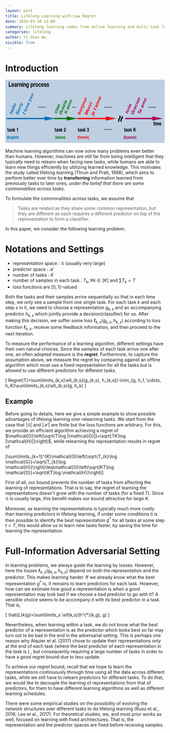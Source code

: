 ```yaml
---
layout: post
title: Lifelong Learning with Low Regret
date: 2019-03-30 12:00
summary: Lifelong learning comes from online learning and multi-task learning. We face tasks and samples sequence by sequence as usual online learning settings. However, there are more than one task which makes learning more difficult.
categories: lifelong
author: Yi-Shan Wu
visible: True
---
```


# Introduction

<center class="half">
  <img src="/images/lifelong/Lifelong.png" width="760" height="200" />
</center>

Machine learning algorithms can now solve many problems even better than humans. However, machines are still far from being intelligent that they typically need to relearn when facing new tasks, while humans are able to learn new things efficiently by ultilizing learned knowledge. This motivates the study called lifelong learning (Thrun and Pratt, 1998), which aims to perform better over time by **transferring** information learned from previously tasks to later ones, *under the belief that there are some commonalities across tasks*. 

To formulate the commonalities across tasks, we assume that 
>Tasks are related as they share some common representation, but they are different as each requires a different predictor on top of the representation to form a classifier.

In this paper, we consider the following learning problem: 

# Notations and Settings

* representation space : $\mathcal{G}$ (usually very large)
* predictor space : $\mathcal{H}$
* number of tasks : $K$
* number of samples in each task : $T_k, \forall k\in [K]$ and $\sum T_k =T$
* loss functions are $[0,1]$-valued

Both the tasks and their samples arrive sequentially so that in each time step, we only see a sample from one single task. For each task $k$ and each step $s$ in it, we need to choose a representation $g_{k,s}$ and an accompanying predictor $h_{k,s}$  which jointly provide a decision(classifier) for us. After making this decision, we suffer some loss $\ell_{k,s}(g_{k,s}, h_{k,s})$ according to loss function $\ell_{k,s}$, receive some feedback information, and then proceed to the next iteration.

To measure the performance of a learning algorithm, different settings have their own natural choices. Since the samples of each task arrive one after one, an often adopted measure is the **regret**. Furthermore, to capture the assumption above, we measure the regret by comparing against an offline algorithm which must use a fixed representation for all the tasks but is allowed to use different predictors for different tasks.

\[ 
Regret(T)=\sum\limits_{k,s}\ell_{k,s}(g_{k,s}, h_{k,s})-\min_{g, h_1, \cdots, h_K}\sum\limits_{k,s}\ell_{k,s}(g, h_k) 
\]

## Example


Before going to details, here we give a simple example to show possible advantages of lifelong learning over relearning tasks.
We start from the case that $|\mathcal{G}|$ and $|\mathcal{H}|$ are finite but the loss functions are arbitrary. 
For this, we provide an efficient algorithm achieving a regret of 
$\mathcal{O}\left(\sqrt{T\log |\mathcal{G}|}+\sqrt{TK\log |\mathcal{H}|}\right)$,
while relearning the representation results in regret of


\[\sum\limits_{k=1}^{K}\mathcal{O}\left(\sqrt{T_{k}\log \mathcal{G}}+\sqrt{T_{k}\log \mathcal{H}}\right)\leq\mathcal{O}\left(\sqrt{KT\log \mathcal{G}}+\sqrt{KT\log \mathcal{H}}\right)\]


First of all, our bound prevents the number of tasks from affecting the learning of representations. That is to say, the regret of learning the representations doesn't grow with the number of tasks (for a fixed $T$). Since $\mathcal{G}$ is usually large, this benefit makes our bound attractive for large $K$.

Moreover, as learning the representations is typically much more costly than learning predictors in lifelong learning, if under some conditions it is then possible to identify the best representation $g^{*}$ for all tasks at some step $t<T$, this would allow us to learn new tasks faster, by saving the time for learning the representation.

# Full-Information Adversarial Setting

In learning problems, we always guide the learning by losses. However, here the losses $\ell_{k,s}(g_{k,s}, h_{k,s})$ depend on both the representation and the predictor. This makes learning harder. If we already know what the best representation $g^{*}$ is, it remains to learn predictors for each task. However, how can we estimate how good a representation is when a good representation may look bad if we choose a bad predictor to go with it? A sensible choice seems to be accompany it with its best predictor in a task. That is, 


\[ 
\hat{L}_k(g)=\sum\limits_s \ell_{k,s}(h^{*}(k,g), g) 
\]



Nevertheless, when learning within a task, we do not know what the best predictor of a representation is as the predictor which looks best so far may turn out to be bad in the end in the adversarial setting. This is perhaps one reason why Alquier et al. (2017) chose to update their representations only at the end of each task (where the best predictor of each representation in the task is )
, but consequently requiring a large number of tasks in order to have a good regret bound due to less update.



To achieve our regret bound, recall that we hope to learn the representations continuously through time using all the data across different tasks, while we still have to relearn predictors for different tasks. To do that, we would like to decouple the learning of representations from that of predictors, for them to have different learning algorithms as well as different learning schedules.



There were some empirical studies on the possibility of evolving the network structures over different tasks to do lifelong learning (Rusu et al., 2016; Lee et al., 2017). For theoretical studies, we, and most prior works as well, focused on learning with fixed architectures. That is, the representation and the predictor spaces are fixed before receiving samples. 



